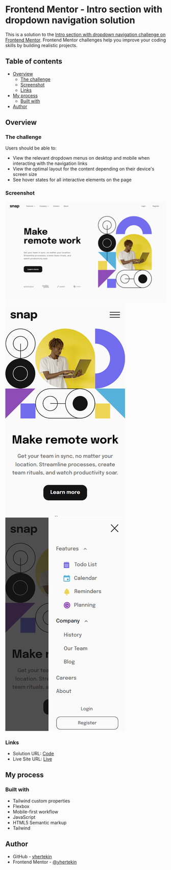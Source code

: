 # Frontend Mentor - Intro section with dropdown navigation solution

This is a solution to the [Intro section with dropdown navigation challenge on Frontend Mentor](https://www.frontendmentor.io/challenges/intro-section-with-dropdown-navigation-ryaPetHE5). Frontend Mentor challenges help you improve your coding skills by building realistic projects.

## Table of contents

- [Overview](#overview)
  - [The challenge](#the-challenge)
  - [Screenshot](#screenshot)
  - [Links](#links)
- [My process](#my-process)
  - [Built with](#built-with)
- [Author](#author)

## Overview

### The challenge

Users should be able to:

- View the relevant dropdown menus on desktop and mobile when interacting with the navigation links
- View the optimal layout for the content depending on their device's screen size
- See hover states for all interactive elements on the page

### Screenshot

![](./screenshots/desktop.png)
![](./screenshots/mobile.png)
![](./screenshots/mobile2.png)

### Links

- Solution URL: [Code](https://github.com/yhertekin/FrontendMentor/tree/main/Junior/IntroSectionWithDropdownNavigation)
- Live Site URL: [Live](https://main--sage-smakager-a2799a.netlify.app/)

## My process

### Built with

- Tailwind custom properties
- Flexbox
- Mobile-first workflow
- JavaScript
- HTML5 Semantic markup
- Tailwind

## Author

- GitHub - [yhertekin](https://github.com/yhertekin)
- Frontend Mentor - [@yhertekin](https://www.frontendmentor.io/profile/yhertekin)
